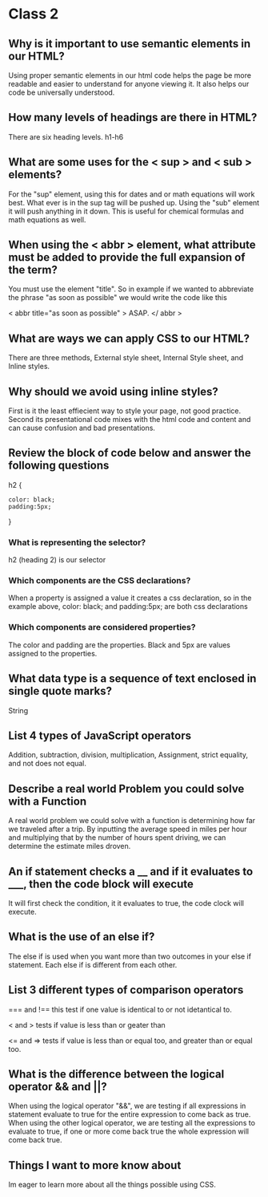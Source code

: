 # Class 2

## Why is it important to use semantic elements in our HTML?

Using proper semantic elements in our html code helps the page be more readable and easier to understand for anyone viewing it. It also helps our code be universally understood.

## How many levels of headings are there in HTML?

There are six heading levels. h1-h6

## What are some uses for the < sup > and < sub > elements?

For the "sup" element, using this for dates and or math equations will work best. What ever is in the sup tag will be pushed up. Using the "sub" element it will push anything in it down. This is useful for chemical formulas and math equations as well.

## When using the < abbr > element, what attribute must be added to provide the full expansion of the term?

You must use the element "title". So in example if we wanted to abbreviate the phrase "as soon as possible" we would write the code like this

< abbr title="as soon as possible" > ASAP. </ abbr >

## What are ways we can apply CSS to our HTML?

There are three methods, External style sheet, Internal Style sheet, and Inline styles.

## Why should we avoid using inline styles?

First is it the least effiecient way to style your page, not good practice. Second its presentational code mixes with the html code and content and can cause confusion and bad presentations.

## Review the block of code below and answer the following questions

h2 {

    color: black;
    padding:5px;

}

### What is representing the selector?

h2 (heading 2) is our selector

### Which components are the CSS declarations?

When a property is assigned a value it creates a css declaration, so in the example above, color: black; and padding:5px; are both css declarations

### Which components are considered properties?

The color and padding are the properties. Black and 5px are values assigned to the properties.

## What data type is a sequence of text enclosed in single quote marks?

String

## List 4 types of JavaScript operators

Addition, subtraction, division, multiplication, Assignment, strict equality, and not does not equal.

## Describe a real world Problem you could solve with a Function

A real world problem we could solve with a function is determining how far we traveled after a trip. By inputting the average speed in miles per hour and multiplying that by the number of hours spent driving, we can determine the estimate miles droven.

## An if statement checks a __ and if it evaluates to ___, then the code block will execute

It will first check the condition, it it evaluates to true, the code clock will execute.

## What is the use of an else if?

The else if is used when you want more than two outcomes in your else if statement. Each else if is different from each other.

## List 3 different types of comparison operators

=== and !== this test if one value is identical to or not idetantical to.

< and > tests if value is less than or geater than

<= and => tests if value is less than or equal too, and greater than or equal too.

## What is the difference between the logical operator && and ||?

When using the logical operator "&&", we are testing if all expressions in statement evaluate to true for the entire expression to come back as true. When using the  other logical operator, we are testing all the expressions to evaluate to true, if one or more come back true the whole expression will come back true.

## Things I want to more know about

Im eager to learn more about all the things possible using CSS.
